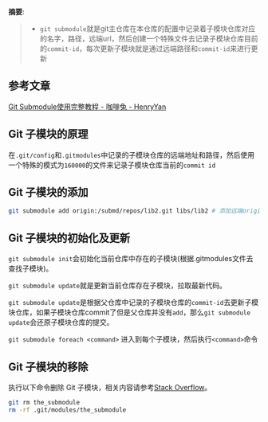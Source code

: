 
__摘要__:

> + `git submodule`就是git主仓库在本仓库的配置中记录着子模块仓库对应的名字，路径，远端url，然后创建一个特殊文件去记录子模块仓库目前的`commit-id`，每次更新子模块就是通过远端路径和`commit-id`来进行更新

<!--more-->
## 参考文章
[Git Submodule使用完整教程 - 咖啡兔 - HenryYan](http://www.kafeitu.me/git/2012/03/27/git-submodule.html)

## Git 子模块的原理

在`.git/config`和`.gitmodules`中记录的子模块仓库的远端地址和路径，然后使用一个特殊的模式为`160000`的文件来记录子模块仓库当前的`commit id`

## Git 子模块的添加

```sh
git submodule add origin:/submd/repos/lib2.git libs/lib2 # 添加远端origin上的仓库lib2到当前仓库的libs/lib2位置
```

## Git 子模块的初始化及更新

`git submodule init`会初始化当前仓库中存在的子模块(根据.gitmodules文件去查找子模块)。

`git submodule update`就是更新当前仓库存在子模块，拉取最新代码。

`git submodule update`是根据父仓库中记录的子模块仓库的`commit-id`去更新子模块仓库，如果子模块仓库commit了但是父仓库并没有`add`，那么`git submodule update`会还原子模块仓库的提交。

`git submodule foreach <command>` 进入到每个子模块，然后执行`<command>`命令

## Git 子模块的移除

执行以下命令删除 Git 子模块，相关内容请参考[Stack Overflow](http://stackoverflow.com/questions/1260748/how-do-i-remove-a-submodule/21211232#21211232)。

```sh
git rm the_submodule
rm -rf .git/modules/the_submodule
```
